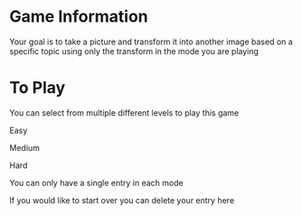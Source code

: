 # Game Information
Your goal is to take a picture and transform it into another image based on a specific topic using only the transform in the mode you are playing

# To Play
You can select from multiple different levels to play this game

Easy

Medium

Hard

You can only have a single entry in each mode

If you would like to start over you can delete your entry here